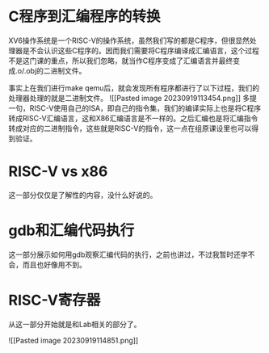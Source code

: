 # C程序到汇编程序的转换
XV6操作系统是一个RISC-V的操作系统，虽然我们写的都是C程序，但很显然处理器是不会认识这些C程序的。因而我们需要将C程序编译成汇编语言，这个过程不是这门课的重点，所以我们忽略，就当作C程序变成了汇编语言并最终变成.o/.obj的二进制文件。

事实上在我们进行make qemu后，就会发现所有程序都进行了以下过程，我们的处理器处理的就是二进制文件。
![[Pasted image 20230919113454.png]]
多提一句，RISC-V使用自己的ISA，即自己的指令集，我们的编译实际上也是将C程序转成RISC-V汇编语言，这和X86汇编语言是不一样的。之后汇编也是将汇编指令转成对应的二进制指令，这些就是RISC-V的指令，这一点在组原课设里也可以得到验证。

# RISC-V vs x86
这一部分仅仅是了解性的内容，没什么好说的。

# gdb和汇编代码执行
这一部分展示如何用gdb观察汇编代码的执行，之前也讲过，不过我暂时还学不会，而且也好像用不到。

# RISC-V寄存器
从这一部分开始就是和Lab相关的部分了。

![[Pasted image 20230919114851.png]]
